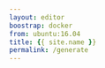 ```yaml
---
layout: editor
boostrap: docker
from: ubuntu:16.04
title: {{ site.name }}
permalink: /generate
---
```

